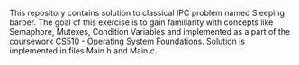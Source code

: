 This repository contains solution to classical IPC problem named Sleeping barber. The goal of this exercise is to gain familiarity with concepts like Semaphore, Mutexes, Condition Variables and implemented as a part of the coursework CS510 - Operating System Foundations. Solution is implemented in files Main.h and Main.c.
